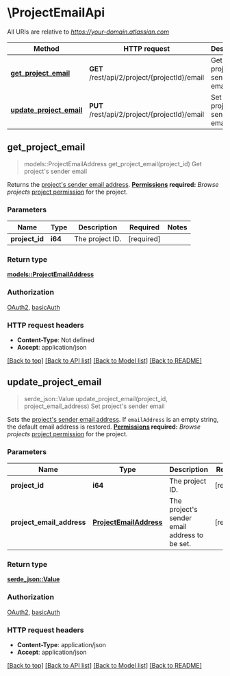 # \ProjectEmailApi

All URIs are relative to *https://your-domain.atlassian.com*

Method | HTTP request | Description
------------- | ------------- | -------------
[**get_project_email**](ProjectEmailApi.md#get_project_email) | **GET** /rest/api/2/project/{projectId}/email | Get project's sender email
[**update_project_email**](ProjectEmailApi.md#update_project_email) | **PUT** /rest/api/2/project/{projectId}/email | Set project's sender email



## get_project_email

> models::ProjectEmailAddress get_project_email(project_id)
Get project's sender email

Returns the [project's sender email address](https://confluence.atlassian.com/x/dolKLg).  **[Permissions](#permissions) required:** *Browse projects* [project permission](https://confluence.atlassian.com/x/yodKLg) for the project.

### Parameters


Name | Type | Description  | Required | Notes
------------- | ------------- | ------------- | ------------- | -------------
**project_id** | **i64** | The project ID. | [required] |

### Return type

[**models::ProjectEmailAddress**](ProjectEmailAddress.md)

### Authorization

[OAuth2](../README.md#OAuth2), [basicAuth](../README.md#basicAuth)

### HTTP request headers

- **Content-Type**: Not defined
- **Accept**: application/json

[[Back to top]](#) [[Back to API list]](../README.md#documentation-for-api-endpoints) [[Back to Model list]](../README.md#documentation-for-models) [[Back to README]](../README.md)


## update_project_email

> serde_json::Value update_project_email(project_id, project_email_address)
Set project's sender email

Sets the [project's sender email address](https://confluence.atlassian.com/x/dolKLg).  If `emailAddress` is an empty string, the default email address is restored.  **[Permissions](#permissions) required:** *Browse projects* [project permission](https://confluence.atlassian.com/x/yodKLg) for the project.

### Parameters


Name | Type | Description  | Required | Notes
------------- | ------------- | ------------- | ------------- | -------------
**project_id** | **i64** | The project ID. | [required] |
**project_email_address** | [**ProjectEmailAddress**](ProjectEmailAddress.md) | The project's sender email address to be set. | [required] |

### Return type

[**serde_json::Value**](serde_json::Value.md)

### Authorization

[OAuth2](../README.md#OAuth2), [basicAuth](../README.md#basicAuth)

### HTTP request headers

- **Content-Type**: application/json
- **Accept**: application/json

[[Back to top]](#) [[Back to API list]](../README.md#documentation-for-api-endpoints) [[Back to Model list]](../README.md#documentation-for-models) [[Back to README]](../README.md)

